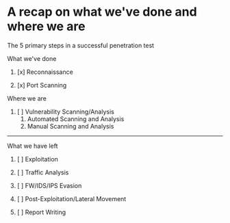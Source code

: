 # A recap on what we've done and where we are

The 5 primary steps in a successful penetration test

What we've done

1. [x] Reconnaissance

1. [x] Port Scanning 

Where we are

1. [ ] Vulnerability Scanning/Analysis
   1. Automated Scanning and Analysis
   2. Manual Scanning and Analysis

---

What we have left

1. [ ] Exploitation
2. [ ] Traffic Analysis
3. [ ] FW/IDS/IPS Evasion

1. [ ] Post-Exploitation/Lateral Movement
2. [ ] Report Writing





